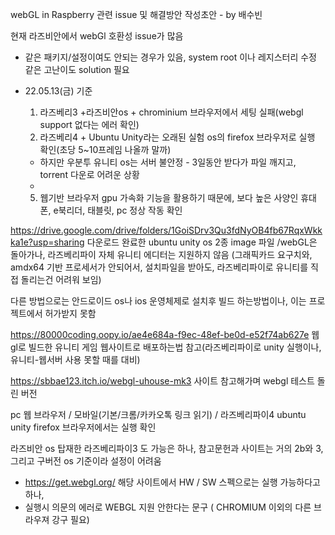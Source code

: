 webGL in Raspberry 관련 issue 및 해결방안 작성초안 - by 배수빈

현재 라즈비안에서 webGl 호환성 issue가 많음
 - 같은 패키지/설정이여도 안되는 경우가 있음, system root 이나 레지스터리 수정 같은 고난이도 solution 필요
 - 22.05.13(금) 기준 
    1) 라즈베리3 +라즈비안os  + chrominium 브라우저에서 세팅 실패(webgl support 없다는 에러 확인)
    2) 라즈베리4 + Ubuntu Unity라는 오래된 실험 os의 firefox 브라우저로 실행 확인(초당 5~10프레임 나올까 말까)
      * 하지만 우분투 유니티 os는 서버 불안정 - 3일동안 받다가 파일 깨지고, torrent 다운로 어려운 상황
      * 
    
    5) 웹기반 브라우저 gpu 가속화 기능을 활용하기 때문에, 보다 높은 사양인 휴대폰, e북리더, 태블릿, pc 정상 작동 확인
    
https://drive.google.com/drive/folders/1GoiSDrv3Qu3fdNyOB4fb67RqxWkkka1e?usp=sharing
다운로드 완료한 ubuntu unity os 2종 image 파일 /webGL은 돌아가나, 라즈베리파이 자체 유니티 에디터는 지원하지 않음
(그래픽카드 요구치와, amdx64 기반 프로세서가 안되어서, 설치파일을 받아도, 라즈베리파이로 유니티를 직접 돌리는건 어려워 보임)

다른 방법으로는 안드로이드 os나 ios 운영체제로 설치후 빌드 하는방법이나, 이는 프로젝트에서 허가받지 못함

https://80000coding.oopy.io/ae4e684a-f9ec-48ef-be0d-e52f74ab627e
웹gl로 빌드한 유니티 게임 웹사이트로 배포하는법 참고(라즈베리파이로 unity 실행이나, 유니티-웹서버 사용 못할 때를 대비)

https://sbbae123.itch.io/webgl-uhouse-mk3
사이트 참고해가며 webgl 테스트 돌린 버전

pc 웹 브라우저 / 모바일(기본/크롬/카카오톡 링크 읽기) / 라즈베리파이4 ubuntu unity firefox 브라우저에서는 실행 확인

라즈비안 os 탑재한 라즈베리파이3 도 가능은 하나, 참고문헌과 사이트는 거의 2b와 3, 그리고 구버전 os 기준이라
설정이 어려움
 - https://get.webgl.org/ 해당 사이트에서 HW / SW 스펙으로는 실행 가능하다고 하나,
 - 실행시 의문의 에러로 WEBGL 지원 안한다는 문구 ( CHROMIUM 이외의 다른 브라우져 강구 필요)
